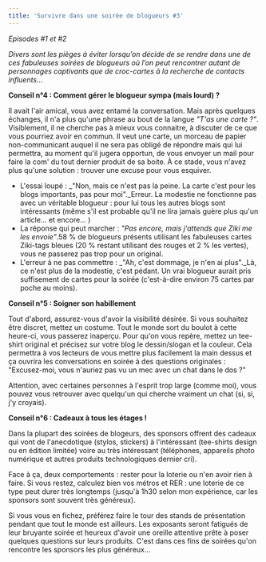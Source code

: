 ```yaml
---
title: 'Survivre dans une soirée de blogueurs #3'
---
```


_Episodes #1 et #2_</p>

_Divers sont les pièges à éviter lorsqu&#x2019;on décide de se rendre dans une
de ces fabuleuses soirées de blogueurs o&#xF9; l&#x2019;on peut rencontrer
autant de personnages captivants que de croc-cartes à la recherche de contacts
influents&#x2026;_

**Conseil n&#xB0;4 : Comment gérer le blogueur sympa (mais lourd) ?**

Il avait l'air amical, vous avez entamé la conversation. Mais après quelques
échanges, il n'a plus qu'une phrase au bout de la langue _&quot;T'as une carte
?&quot;_. Visiblement, il ne cherche pas à mieux vous connaitre, à discuter de
ce que vous pourriez avoir en commun. Il veut une carte, un morceau de papier
non-communicant auquel il ne sera pas obligé de répondre mais qui lui permettra,
au moment qu'il jugera opportun, de vous envoyer un mail pour faire la com' du
tout dernier produit de sa boite. À ce stade, vous n'avez plus qu'une solution :
trouver une excuse pour vous esquiver.

-   L'essai loupé : \_&quot;Non, mais ce n'est pas la peine. La carte c'est pour
    les blogs importants, pas pour moi&quot;.\_Erreur. La modestie ne fonctionne
    pas avec un véritable blogueur : pour lui tous les autres blogs sont
    intéressants (même s'il est probable qu'il ne lira jamais guère plus qu'un
    article… et encore… )
-   La réponse qui peut marcher : _&quot;Pas encore, mais j'attends que Ziki me
    les envoie&quot;_.58 % de blogueurs présents utilisant les fabuleuses cartes
    Ziki-tags bleues (20 % restant utilisant des rouges et 2 % les vertes), vous
    ne passerez pas trop pour un original.
-   L'erreur à ne pas commettre : \_&quot;Ah, c'est dommage, je n'en ai
    plus&quot;.\_Là, ce n'est plus de la modestie, c'est pédant. Un vrai
    blogueur aurait pris suffisement de cartes pour la soirée (c'est-à-dire
    environ 75 cartes par poche au moins).

**Conseil n&#xB0;5 : Soigner son habillement**

Tout d'abord, assurez-vous d'avoir la visibilité désirée. Si vous souhaitez être
discret, mettez un costume. Tout le monde sort du boulot à cette heure-ci, vous
passerez inaperçu. Pour qu'on vous repère, mettez un tee-shirt original et
précisez sur votre blog le dessin/slogan et la couleur. Cela permettra à vos
lecteurs de vous mettre plus facilement la main dessus et ça ouvrira les
conversations en soirée à des questions originales : &quot;Excusez-moi, vous
n'auriez pas vu un mec avec un chat dans le dos ?&quot;

Attention, avec certaines personnes à l'esprit trop large (comme moi), vous
pouvez vous retrouver avec quelqu'un qui cherche vraiment un chat (si, si, j'y
croyais).

**Conseil n&#xB0;6 : Cadeaux à tous les étages !**

Dans la plupart des soirées de blogeurs, des sponsors offrent des cadeaux qui
vont de l'anecdotique (stylos, stickers) à l'intéressant (tee-shirts design ou
en édition limitée) voire au très intéressant (téléphones, appareils photo
numérique et autres produits technologiques dernier cri).

Face à ça, deux comportements : rester pour la loterie ou n'en avoir rien à
faire. Si vous restez, calculez bien vos métros et RER : une loterie de ce type
peut durer très longtemps (jusqu'à 1h30 selon mon expérience, car les sponsors
sont souvent très généreux).

Si vous vous en fichez, préférez faire le tour des stands de présentation
pendant que tout le monde est ailleurs. Les exposants seront fatigués de leur
bruyante soirée et heureux d'avoir une oreille attentive prête à poser quelques
questions sur leurs produits. C'est dans ces fins de soirées qu'on rencontre les
sponsors les plus généreux…
